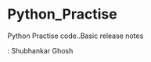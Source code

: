 # Python_Practise
Python Practise code..Basic release notes

<Author> : Shubhankar Ghosh </Author>

